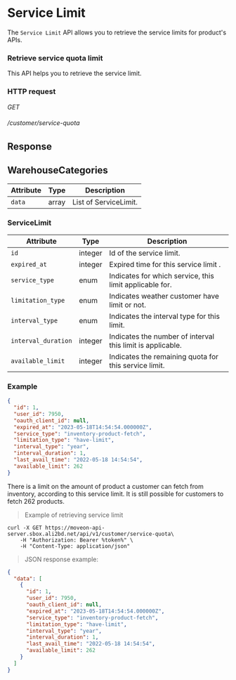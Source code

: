 # Service Limit #

The `Service Limit` API allows you to retrieve the service limits for product's APIs.


### Retrieve service quota limit ###

This API helps you to retrieve the service limit.


### HTTP request ###

<div class="api-endpoint">
	<div class="endpoint-data">
		<i class="label label-post">GET</i>
		<h6>/customer/service-quota</h6>
	</div>
</div>


## Response ##

## WarehouseCategories ##

| Attribute | Type  | Description           |
|-----------|-------|-----------------------|
| `data`    | array | List of ServiceLimit. |

### ServiceLimit ###

| Attribute           | Type    | Description                                                |
|---------------------|---------|------------------------------------------------------------|
| `id`                | integer | Id of the service limit.                                   |
| `expired_at`        | integer | Expired time for this service limit .                      |
| `service_type`      | enum    | Indicates for which service, this limit applicable for.    |
| `limitation_type`   | enum    | Indicates weather customer have limit or not.              |
| `interval_type`     | enum    | Indicates the interval type for this limit.                |
| `interval_duration` | integer | Indicates the number of interval this limit is applicable. |
| `available_limit`   | integer | Indicates the remaining quota for this service limit.      |

### Example ###
```json
{
  "id": 1,
  "user_id": 7950,
  "oauth_client_id": null,
  "expired_at": "2023-05-18T14:54:54.000000Z",
  "service_type": "inventory-product-fetch",
  "limitation_type": "have-limit",
  "interval_type": "year",
  "interval_duration": 1,
  "last_avail_time": "2022-05-18 14:54:54",
  "available_limit": 262
}
```

There is a limit on the amount of product a customer can fetch from inventory, according to this service limit.
It is still possible for customers to fetch 262 products.


> Example of retrieving service limit

```shell
curl -X GET https://moveon-api-server.sbox.ali2bd.net/api/v1/customer/service-quota\
	-H "Authorization: Bearer %token%" \
	-H "Content-Type: application/json"
```

> JSON response example:

```json
{
  "data": [
    {
      "id": 1,
      "user_id": 7950,
      "oauth_client_id": null,
      "expired_at": "2023-05-18T14:54:54.000000Z",
      "service_type": "inventory-product-fetch",
      "limitation_type": "have-limit",
      "interval_type": "year",
      "interval_duration": 1,
      "last_avail_time": "2022-05-18 14:54:54",
      "available_limit": 262
    }
  ]
}
```
